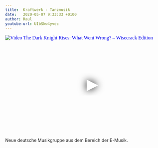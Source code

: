 ```yaml
---
title:  Kraftwerk - Tanzmusik
date:   2020-05-07 9:33:33 +0100
author: Raul
youtube-url: UIbSkw4yvec 
---
```

<div class="video-container ">
<iframe
  width="560"
  height="315"
  src="https://www.youtube.com/embed/UIbSkw4yvec"
  srcdoc="<style>*{padding:0;margin:0;overflow:hidden}html,body{height:100%}img,span{position:absolute;width:100%;top:0;bottom:0;margin:auto}span{height:1.5em;text-align:center;font:48px/1.5 sans-serif;color:white;text-shadow:0 0 0.5em black}</style><a href=https://www.youtube.com/embed/UIbSkw4yvec?autoplay=1><img src=https://img.youtube.com/vi/UIbSkw4yvec/hqdefault.jpg alt='Video The Dark Knight Rises: What Went Wrong? – Wisecrack Edition'><span>▶</span></a>"
  frameborder="0"
  allow="accelerometer; autoplay; encrypted-media; gyroscope; picture-in-picture"
  allowfullscreen
></iframe>
</div>

Neue deutsche Musikgruppe aus dem Bereich der E-Musik.
